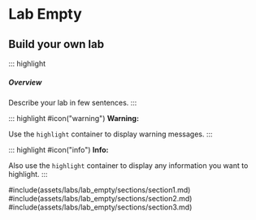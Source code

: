 # Lab Empty

## Build your own lab

<!-- Highlight the summary / overview of the lab -->
::: highlight
##### Overview
Describe your lab in few sentences.
:::

<!--Highlight warnings -->
::: highlight
#icon("warning") **Warning:**

Use the `highlight` container to display warning messages. 
:::

<!--Highlight information -->
::: highlight
#icon("info") **Info:**

Also use the `highlight` container to display any information you want to highlight. 
:::

<!--Add sections -->
#include(assets/labs/lab_empty/sections/section1.md)
#include(assets/labs/lab_empty/sections/section2.md)
#include(assets/labs/lab_empty/sections/section3.md)





